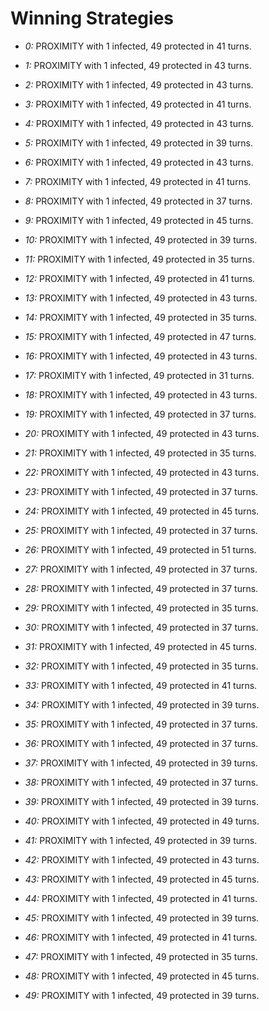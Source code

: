 # Winning Strategies

* _0:_ PROXIMITY with 1 infected, 49 protected in 41 turns.


* _1:_ PROXIMITY with 1 infected, 49 protected in 43 turns.


* _2:_ PROXIMITY with 1 infected, 49 protected in 43 turns.


* _3:_ PROXIMITY with 1 infected, 49 protected in 41 turns.


* _4:_ PROXIMITY with 1 infected, 49 protected in 43 turns.


* _5:_ PROXIMITY with 1 infected, 49 protected in 39 turns.


* _6:_ PROXIMITY with 1 infected, 49 protected in 43 turns.


* _7:_ PROXIMITY with 1 infected, 49 protected in 41 turns.


* _8:_ PROXIMITY with 1 infected, 49 protected in 37 turns.


* _9:_ PROXIMITY with 1 infected, 49 protected in 45 turns.


* _10:_ PROXIMITY with 1 infected, 49 protected in 39 turns.


* _11:_ PROXIMITY with 1 infected, 49 protected in 35 turns.


* _12:_ PROXIMITY with 1 infected, 49 protected in 41 turns.


* _13:_ PROXIMITY with 1 infected, 49 protected in 43 turns.


* _14:_ PROXIMITY with 1 infected, 49 protected in 35 turns.


* _15:_ PROXIMITY with 1 infected, 49 protected in 47 turns.


* _16:_ PROXIMITY with 1 infected, 49 protected in 43 turns.


* _17:_ PROXIMITY with 1 infected, 49 protected in 31 turns.


* _18:_ PROXIMITY with 1 infected, 49 protected in 43 turns.


* _19:_ PROXIMITY with 1 infected, 49 protected in 37 turns.


* _20:_ PROXIMITY with 1 infected, 49 protected in 43 turns.


* _21:_ PROXIMITY with 1 infected, 49 protected in 35 turns.


* _22:_ PROXIMITY with 1 infected, 49 protected in 43 turns.


* _23:_ PROXIMITY with 1 infected, 49 protected in 37 turns.


* _24:_ PROXIMITY with 1 infected, 49 protected in 45 turns.


* _25:_ PROXIMITY with 1 infected, 49 protected in 37 turns.


* _26:_ PROXIMITY with 1 infected, 49 protected in 51 turns.


* _27:_ PROXIMITY with 1 infected, 49 protected in 37 turns.


* _28:_ PROXIMITY with 1 infected, 49 protected in 37 turns.


* _29:_ PROXIMITY with 1 infected, 49 protected in 35 turns.


* _30:_ PROXIMITY with 1 infected, 49 protected in 37 turns.


* _31:_ PROXIMITY with 1 infected, 49 protected in 45 turns.


* _32:_ PROXIMITY with 1 infected, 49 protected in 35 turns.


* _33:_ PROXIMITY with 1 infected, 49 protected in 41 turns.


* _34:_ PROXIMITY with 1 infected, 49 protected in 39 turns.


* _35:_ PROXIMITY with 1 infected, 49 protected in 37 turns.


* _36:_ PROXIMITY with 1 infected, 49 protected in 37 turns.


* _37:_ PROXIMITY with 1 infected, 49 protected in 39 turns.


* _38:_ PROXIMITY with 1 infected, 49 protected in 37 turns.


* _39:_ PROXIMITY with 1 infected, 49 protected in 39 turns.


* _40:_ PROXIMITY with 1 infected, 49 protected in 49 turns.


* _41:_ PROXIMITY with 1 infected, 49 protected in 39 turns.


* _42:_ PROXIMITY with 1 infected, 49 protected in 43 turns.


* _43:_ PROXIMITY with 1 infected, 49 protected in 45 turns.


* _44:_ PROXIMITY with 1 infected, 49 protected in 41 turns.


* _45:_ PROXIMITY with 1 infected, 49 protected in 39 turns.


* _46:_ PROXIMITY with 1 infected, 49 protected in 41 turns.


* _47:_ PROXIMITY with 1 infected, 49 protected in 35 turns.


* _48:_ PROXIMITY with 1 infected, 49 protected in 45 turns.


* _49:_ PROXIMITY with 1 infected, 49 protected in 39 turns.


